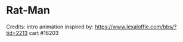 # Rat-Man

Credits:
intro animation inspired by:
https://www.lexaloffle.com/bbs/?tid=2213
cart #16203
